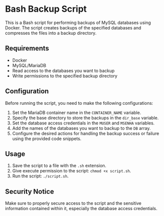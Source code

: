 # Bash Backup Script

This is a Bash script for performing backups of MySQL databases using Docker. The script creates backups of the specified databases and compresses the files into a backup directory.

## Requirements

- Docker
- MySQL/MariaDB
- Read access to the databases you want to backup
- Write permissions to the specified backup directory

## Configuration

Before running the script, you need to make the following configurations:

1. Set the MariaDB container name in the `CONTAINER_NAME` variable.
2. Specify the base directory to store the backups in the `dir_base` variable.
3. Set the database access credentials in the `MUSER` and `MSENHA` variables.
4. Add the names of the databases you want to backup to the `DB` array.
5. Configure the desired actions for handling the backup success or failure using the provided code snippets.

## Usage

1. Save the script to a file with the `.sh` extension.
2. Give execute permission to the script: `chmod +x script.sh`.
3. Run the script: `./script.sh`.

## Security Notice

Make sure to properly secure access to the script and the sensitive information contained within it, especially the database access credentials.

